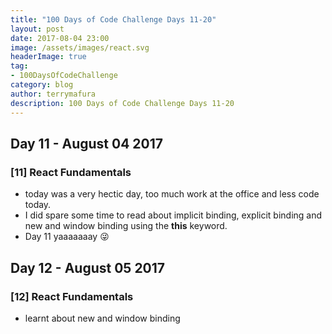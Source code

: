 ```yaml
---
title: "100 Days of Code Challenge Days 11-20"
layout: post
date: 2017-08-04 23:00
image: /assets/images/react.svg
headerImage: true
tag:
- 100DaysOfCodeChallenge
category: blog
author: terrymafura
description: 100 Days of Code Challenge Days 11-20
---
```


## Day 11 - August 04 2017
### [11] React Fundamentals  
- today was a very hectic day, too much work at the office and less code today.
- I did spare some time to read about implicit binding, explicit binding and new and window binding using the **this** keyword.
- Day 11 yaaaaaaay :stuck_out_tongue_winking_eye:

## Day 12 - August 05 2017
### [12] React Fundamentals
- learnt about new and window binding
